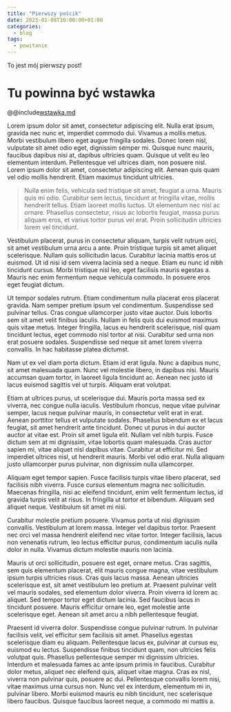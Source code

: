 ```yaml
---
title: "Pierwszy pościk"
date: 2023-01-08T10:00:00+01:00
categories:
  - blog
tags:
  - powitanie
---
```


To jest mój pierwszy post!

# Tu powinna być wstawka

@@include[wstawka.md](wstawka.md)

Lorem ipsum dolor sit amet, consectetur adipiscing elit. Nulla erat ipsum, gravida nec nunc et, imperdiet commodo dui. Vivamus a mollis metus. Morbi vestibulum libero eget augue fringilla sodales. Donec lorem nisl, vulputate sit amet odio eget, dignissim semper mi. Quisque nunc mauris, faucibus dapibus nisi at, dapibus ultricies quam. Quisque ut velit eu leo elementum interdum. Pellentesque vel ultrices diam, non posuere nisl. Lorem ipsum dolor sit amet, consectetur adipiscing elit. Aenean quis quam vel odio mollis hendrerit. Etiam maximus tincidunt ultricies.

> Nulla enim felis, vehicula sed tristique sit amet, feugiat a urna. Mauris quis mi odio. Curabitur sem lectus, tincidunt at fringilla vitae, mollis hendrerit tellus. Etiam laoreet mollis luctus. Ut elementum nec nisl ac ornare. Phasellus consectetur, risus ac lobortis feugiat, massa purus aliquam eros, et varius tortor purus vel erat. Proin sollicitudin ultricies lorem vel tincidunt.

Vestibulum placerat, purus in consectetur aliquam, turpis velit rutrum orci, sit amet vestibulum urna arcu a ante. Proin tristique turpis sit amet aliquet scelerisque. Nullam quis sollicitudin lacus. Curabitur lacinia mattis eros ut euismod. Ut id nisi id sem viverra lacinia sed a neque. Etiam eu nunc id nibh tincidunt cursus. Morbi tristique nisl leo, eget facilisis mauris egestas a. Mauris nec enim fermentum neque vehicula commodo. In posuere eros eget feugiat dictum.

Ut tempor sodales rutrum. Etiam condimentum nulla placerat eros placerat gravida. Nam semper pretium ipsum vel condimentum. Suspendisse sed pulvinar tellus. Cras congue ullamcorper justo vitae auctor. Duis lobortis sem sit amet velit finibus iaculis. Nullam in felis quis dui euismod maximus quis vitae metus. Integer fringilla, lacus eu hendrerit scelerisque, nisl quam tincidunt lectus, eget commodo nisl tortor at nisi. Curabitur sed urna non erat posuere sodales. Suspendisse sed neque sit amet lorem viverra convallis. In hac habitasse platea dictumst.

Nam ut ex vel diam porta dictum. Etiam id erat ligula. Nunc a dapibus nunc, sit amet malesuada quam. Nunc vel molestie libero, in dapibus nisi. Mauris accumsan quam tortor, in laoreet ligula tincidunt ac. Aenean nec justo id lacus euismod sagittis vel ut turpis. Aliquam erat volutpat.

Etiam at ultrices purus, ut scelerisque dui. Mauris porta massa sed ex viverra, nec congue nulla iaculis. Vestibulum rhoncus, neque vitae pulvinar semper, lacus neque pulvinar mauris, in consectetur velit erat in erat. Aenean porttitor tellus et vulputate sodales. Phasellus bibendum ex et lacus feugiat, sit amet hendrerit ante tincidunt. Donec ut purus in dui auctor auctor at vitae est. Proin sit amet ligula elit. Nullam vel nibh turpis. Fusce dictum sem at mi dignissim, vitae lobortis quam malesuada. Cras auctor sapien mi, vitae aliquet nisl dapibus vitae. Curabitur at efficitur mi. Sed imperdiet ultrices nisl, ut hendrerit mauris. Morbi vel odio erat. Nulla aliquam justo ullamcorper purus pulvinar, non dignissim nulla ullamcorper.

Aliquam eget tempor sapien. Fusce facilisis turpis vitae libero placerat, sed facilisis nibh viverra. Fusce cursus elementum magna nec sollicitudin. Maecenas fringilla, nisi ac eleifend tincidunt, enim velit fermentum lectus, id gravida turpis velit at risus. In fringilla ut tortor et bibendum. Aliquam sed aliquet neque. Vestibulum sit amet mi nisi.

Curabitur molestie pretium posuere. Vivamus porta ut nisi dignissim convallis. Vestibulum at lorem massa. Integer vel dapibus tortor. Praesent nec orci vel massa hendrerit eleifend nec vitae tortor. Integer facilisis, lacus non venenatis rutrum, leo lectus efficitur purus, condimentum iaculis nulla dolor in nulla. Vivamus dictum molestie mauris non lacinia.

Mauris ut orci sollicitudin, posuere est eget, ornare metus. Cras sagittis, sem quis elementum placerat, elit mauris congue magna, vitae vestibulum ipsum turpis ultricies risus. Cras quis lacus massa. Aenean ultricies scelerisque est, sit amet vestibulum leo pretium at. Praesent pulvinar velit vel mauris sodales, sed elementum dolor viverra. Proin viverra id lorem ac aliquet. Sed tempor tortor eget dictum lacinia. Sed faucibus lacus in tincidunt posuere. Mauris efficitur ornare leo, eget molestie ante scelerisque eget. Aenean sit amet arcu a nibh pellentesque feugiat.

Praesent id viverra dolor. Suspendisse congue pulvinar rutrum. In pulvinar facilisis velit, vel efficitur sem facilisis sit amet. Phasellus egestas scelerisque diam eu aliquam. Pellentesque lacus ex, pulvinar at cursus eu, euismod eu lectus. Suspendisse finibus tincidunt quam, non ultricies felis volutpat quis. Phasellus pellentesque semper mi dignissim ultricies. Interdum et malesuada fames ac ante ipsum primis in faucibus. Curabitur dolor metus, aliquet nec eleifend quis, aliquet vitae magna. Cras ex nisl, viverra non pulvinar quis, posuere ac dui. Pellentesque convallis lorem nisi, vitae maximus urna cursus non. Nunc vel ex interdum, elementum mi in, pulvinar libero. Morbi euismod mauris eu nibh tincidunt, nec scelerisque libero faucibus. Quisque faucibus laoreet neque, a commodo mi mattis a. 
